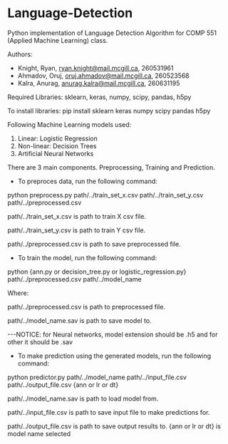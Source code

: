 # Language-Detection
Python implementation of Language Detection Algorithm for COMP 551 (Applied Machine Learning) class.

Authors:
- Knight, Ryan, ryan.knight@mail.mcgill.ca, 260531961
- Ahmadov, Oruj, oruj.ahmadov@mail.mcgill.ca, 260523568
- Kalra, Anurag, anurag.kalra@mail.mcgill.ca, 260631195

Required Libraries: sklearn, keras, numpy, scipy, pandas, h5py

To install libraries: pip install sklearn keras numpy scipy pandas h5py

Following Machine Learning models used:

1) Linear: Logistic Regression
2) Non-linear: Decision Trees
3) Artificial Neural Networks

There are 3 main components. Preprocessing, Training and Prediction.

- To preproces data, run the following command:

python preprocess.py   path/../train_set_x.csv   path/../train_set_y.csv   path/../preprocessed.csv

path/../train_set_x.csv is path to train X csv file.

path/../train_set_y.csv is path to train Y csv file.

path/../preprocessed.csv is path to save preprocessed file.


- To train the model, run the following command:

python {ann.py or decision_tree.py or logistic_regression.py}   path/../preprocessed.csv   path/../model_name

Where:

path/../preprocessed.csv is path to preprocessed file.

path/../model_name.sav is path to save model to.

---NOTICE: for Neural networks, model extension should be .h5 and for other it should be .sav


- To make prediction using the generated models, run the following command:

python predictor.py   path/../model_name   path/../input_file.csv   path/../output_file.csv {ann or lr or dt}

path/../model_name.sav is path to load model from.

path/../input_file.csv is path to save input file to make predictions for.

path/../output_file.csv is path to save output results to.
{ann or lr or dt} is model name selected

